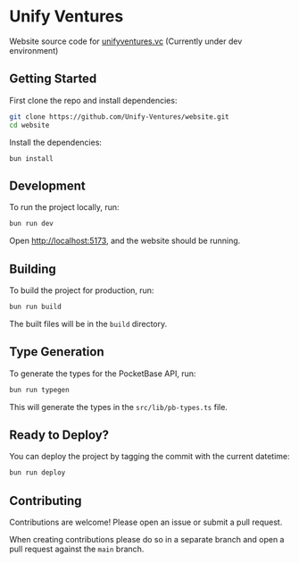 # Unify Ventures

Website source code for [unifyventures.vc](https://dev.unifyventures.vc) (Currently under dev environment)

## Getting Started

First clone the repo and install dependencies:

```bash
git clone https://github.com/Unify-Ventures/website.git
cd website
```

Install the dependencies:

```
bun install
```

## Development

To run the project locally, run:

```bash
bun run dev
```

Open [http://localhost:5173](http://localhost:5173), and the website should be running.

## Building

To build the project for production, run:

```bash
bun run build
```

The built files will be in the `build` directory.

## Type Generation

To generate the types for the PocketBase API, run:

```bash
bun run typegen
```

This will generate the types in the `src/lib/pb-types.ts` file.

## Ready to Deploy?

You can deploy the project by tagging the commit with the current datetime:

```bash
bun run deploy
```

## Contributing

Contributions are welcome! Please open an issue or submit a pull request.

When creating contributions please do so in a separate branch and open a pull request against the `main` branch.
